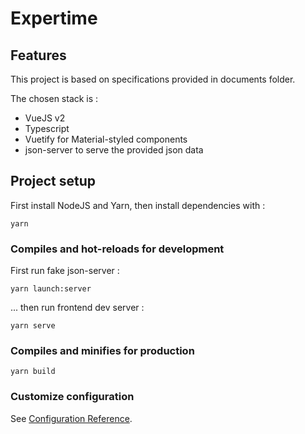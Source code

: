 # Expertime

## Features

This project is based on specifications provided in documents folder.

The chosen stack is :

- VueJS v2
- Typescript
- Vuetify for Material-styled components
- json-server to serve the provided json data

## Project setup

First install NodeJS and Yarn,
then install dependencies with :

```
yarn
```

### Compiles and hot-reloads for development

First run fake json-server :

```
yarn launch:server
```

... then run frontend dev server :

```
yarn serve
```

### Compiles and minifies for production

```
yarn build
```

### Customize configuration

See [Configuration Reference](https://cli.vuejs.org/config/).
